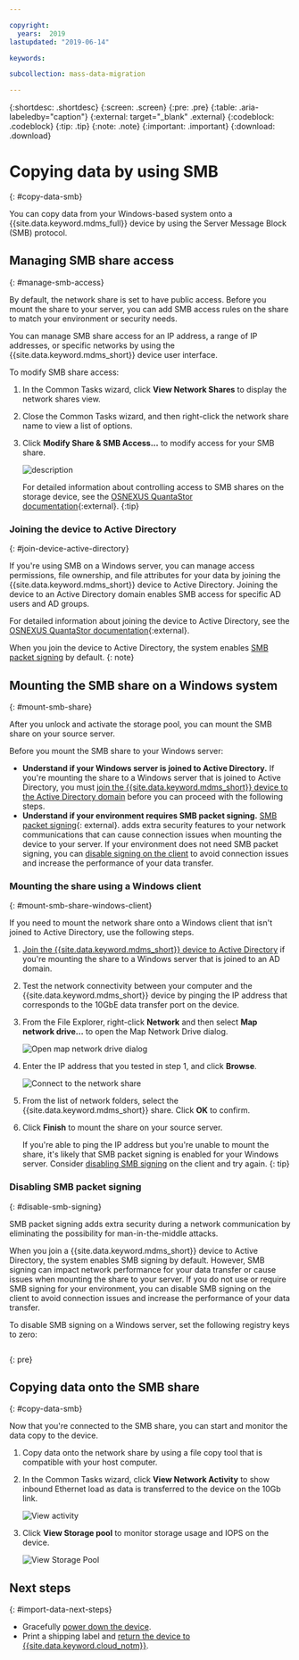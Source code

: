 ```yaml
---

copyright:
  years:  2019
lastupdated: "2019-06-14"

keywords:

subcollection: mass-data-migration

---
```


{:shortdesc: .shortdesc}
{:screen: .screen}
{:pre: .pre}
{:table: .aria-labeledby="caption"}
{:external: target="_blank" .external}
{:codeblock: .codeblock}
{:tip: .tip}
{:note: .note}
{:important: .important}
{:download: .download}

# Copying data by using SMB
{: #copy-data-smb}

You can copy data from your Windows-based system onto a {{site.data.keyword.mdms_full}} device by using the Server Message Block (SMB) protocol.

## Managing SMB share access
{: #manage-smb-access}

By default, the network share is set to have public access. Before you mount the share to your server, you can add SMB access rules on the share to match your environment or security needs. 

You can manage SMB share access for an IP address, a range of IP addresses, or specific networks by using the {{site.data.keyword.mdms_short}} device user interface.

To modify SMB share access:

1. In the Common Tasks wizard, click **View Network Shares** to display the network shares view.
2. Close the Common Tasks wizard, and then right-click the network share name to view a list of options. 
3. Click **Modify Share & SMB Access...** to modify access for your SMB share.

    ![description](images/add-smb-access.png)
   
    For detailed information about controlling access to SMB shares on the storage device, see the [OSNEXUS QuantaStor documentation](https://wiki.osnexus.com/index.php?title=Network_Shares){:external}.
    {:tip}

### Joining the device to Active Directory
{: #join-device-active-directory}

If you're using SMB on a Windows server, you can manage access permissions, file ownership, and file attributes for your data by joining the {{site.data.keyword.mdms_short}} device to Active Directory. Joining the device to an Active Directory domain enables SMB access for specific AD users and AD groups. 



For detailed information about joining the device to Active Directory, see the [OSNEXUS QuantaStor documentation](https://wiki.osnexus.com/index.php?title=Network_Shares#Joining_an_AD_Domain){:external}.

When you join the device to Active Directory, the system enables [SMB packet signing](#disable-smb-signing) by default. 
{: note}

## Mounting the SMB share on a Windows system
{: #mount-smb-share}

After you unlock and activate the storage pool, you can mount the SMB share on your source server.

Before you mount the SMB share to your Windows server:

- **Understand if your Windows server is joined to Active Directory.** If you're mounting the share to a Windows server that is joined to Active Directory, you must [join the {{site.data.keyword.mdms_short}} device to the Active Directory domain](#join-device-active-directory) before you can proceed with the following steps.
- **Understand if your environment requires SMB packet signing.** [SMB packet signing](https://support.microsoft.com/en-us/help/887429/overview-of-server-message-block-signing){: external}. adds extra security features to your network communications that can cause connection issues when mounting the device to your server. If your environment does not need SMB packet signing, you can [disable signing on the client](#disable-smb-signing) to avoid connection issues and increase the performance of your data transfer.

### Mounting the share using a Windows client
{: #mount-smb-share-windows-client}

If you need to mount the network share onto a Windows client that isn't joined to Active Directory, use the following steps.

1. [Join the {{site.data.keyword.mdms_short}} device to Active Directory](#join-device-active-directory) if you're mounting the share to a Windows server that is joined to an AD domain.
2. Test the network connectivity between your computer and the {{site.data.keyword.mdms_short}} device by pinging the IP address that corresponds to the 10GbE data transfer port on the device.
3. From the File Explorer, right-click **Network** and then select **Map network drive...** to open the Map Network Drive dialog.

   ![Open map network drive dialog](images/map-network-drive.png)
4. Enter the IP address that you tested in step 1, and click **Browse**.

   ![Connect to the network share](images/map-network-drive-dialog.png)
5. From the list of network folders, select the {{site.data.keyword.mdms_short}} share. Click **OK** to confirm.
6. Click **Finish** to mount the share on your source server.

    If you're able to ping the IP address but you're unable to mount the share, it's likely that SMB packet signing is enabled for your Windows server. Consider [disabling SMB signing](#disable-smb-signing) on the client and try again.
    {: tip} 

### Disabling SMB packet signing
{: #disable-smb-signing}

SMB packet signing adds extra security during a network communication by eliminating the possibility for man-in-the-middle attacks. 

When you join a {{site.data.keyword.mdms_short}} device to Active Directory, the system enables SMB signing by default. However, SMB signing can impact network performance for your data transfer or cause issues when mounting the share to your server. If you do not use or require SMB signing for your environment, you can disable SMB signing on the client to avoid connection issues and increase the performance of your data transfer.

To disable SMB signing on a Windows server, set the following registry keys to zero:

```[HKEY_LOCAL_MACHINE\SYSTEM\CurrentControlSet\Services\LanmanServer\Parameters\"requiresecuritysignature"=dword:00000000][HKEY_LOCAL_MACHINE\SYSTEM\CurrentControlSet\Services\Lanmanworkstation\Parameters\"requiresecuritysignature"=dword:00000000] 
```
{: pre}

## Copying data onto the SMB share
{: #copy-data-smb}

Now that you're connected to the SMB share, you can start and monitor the data copy to the device.

1. Copy data onto the network share by using a file copy tool that is compatible with your host computer.

2. In the Common Tasks wizard, click **View Network Activity** to show inbound Ethernet load as data is transferred to the device on the 10Gb link.
   
    ![View activity](images/NetworkPerf.png)
3. Click **View Storage pool** to monitor storage usage and IOPS on the device.
   
    ![View Storage Pool](images/PoolPerf.png)

## Next steps
{: #import-data-next-steps}

- Gracefully [power down the device](/docs/infrastructure/mass-data-migration?topic=mass-data-migration-disconnect-device).
- Print a shipping label and [return the device to {{site.data.keyword.cloud_notm}}](/docs/infrastructure/mass-data-migration?topic=mass-data-migration-ship-device).